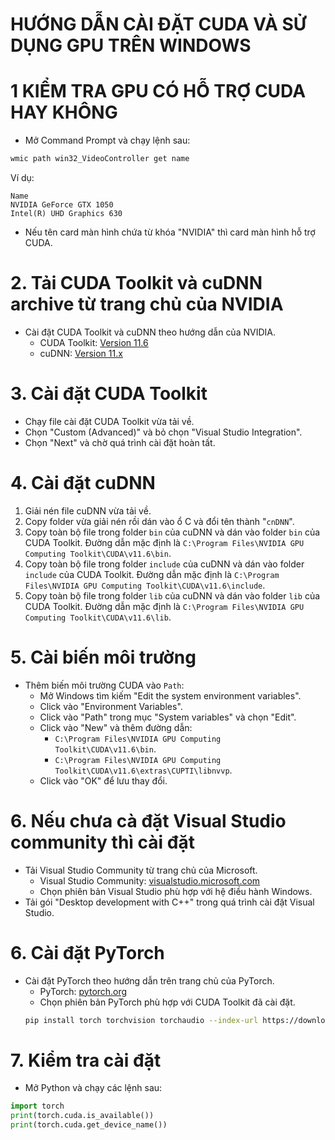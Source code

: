 # HƯỚNG DẪN CÀI ĐẶT CUDA VÀ SỬ DỤNG GPU TRÊN WINDOWS

# 1 KIỂM TRA GPU CÓ HỖ TRỢ CUDA HAY KHÔNG
- Mở Command Prompt và chạy lệnh sau:
```bash
wmic path win32_VideoController get name
```
Ví dụ:
```
Name
NVIDIA GeForce GTX 1050
Intel(R) UHD Graphics 630
```
- Nếu tên card màn hình chứa từ khóa "NVIDIA" thì card màn hình hỗ trợ CUDA.

# 2. Tải CUDA Toolkit và cuDNN archive từ trang chủ của NVIDIA
- Cài đặt CUDA Toolkit và cuDNN theo hướng dẫn của NVIDIA.
    + CUDA Toolkit: [Version 11.6](https://developer.nvidia.com/cuda-11-6-0-download-archive)
    + cuDNN: [Version 11.x](https://developer.nvidia.com/downloads/compute/cudnn/secure/8.9.7/local_installers/11.x/cudnn-windows-x86_64-8.9.7.29_cuda11-archive.zip/)

# 3. Cài đặt CUDA Toolkit
- Chạy file cài đặt CUDA Toolkit vừa tải về.
- Chọn "Custom (Advanced)" và bỏ chọn "Visual Studio Integration".
- Chọn "Next" và chờ quá trình cài đặt hoàn tất.

# 4. Cài đặt cuDNN
1. Giải nén file cuDNN vừa tải về.
2. Copy folder vừa giải nén rồi dán vào ổ C và đổi tên thành "`cnDNN`".
3. Copy toàn bộ file trong folder `bin` của cuDNN và dán vào folder `bin` của CUDA Toolkit. Đường dẫn mặc định là `C:\Program Files\NVIDIA GPU Computing Toolkit\CUDA\v11.6\bin`.
4. Copy toàn bộ file trong folder `include` của cuDNN và dán vào folder `include` của CUDA Toolkit. Đường dẫn mặc định là `C:\Program Files\NVIDIA GPU Computing Toolkit\CUDA\v11.6\include`.
5. Copy toàn bộ file trong folder `lib` của cuDNN và dán vào folder `lib` của CUDA Toolkit. Đường dẫn mặc định là `C:\Program Files\NVIDIA GPU Computing Toolkit\CUDA\v11.6\lib`.

# 5. Cài biến môi trường
- Thêm biến môi trường CUDA vào `Path`:
    + Mở Windows tìm kiếm "Edit the system environment variables".
    + Click vào "Environment Variables".
    + Click vào "Path" trong mục "System variables" và chọn "Edit".
    + Click vào "New" và thêm đường dẫn:
        + `C:\Program Files\NVIDIA GPU Computing Toolkit\CUDA\v11.6\bin`.
        + `C:\Program Files\NVIDIA GPU Computing Toolkit\CUDA\v11.6\extras\CUPTI\libnvvp`.
    + Click vào "OK" để lưu thay đổi.

# 6. Nếu chưa cà đặt Visual Studio community thì cài đặt
- Tải Visual Studio Community từ trang chủ của Microsoft.
    + Visual Studio Community: [visualstudio.microsoft.com](https://visualstudio.microsoft.com/)
    + Chọn phiên bản Visual Studio phù hợp với hệ điều hành Windows.
- Tải gói "Desktop development with C++" trong quá trình cài đặt Visual Studio.

# 6. Cài đặt PyTorch
- Cài đặt PyTorch theo hướng dẫn trên trang chủ của PyTorch.
    + PyTorch: [pytorch.org](https://pytorch.org/get-started/locally/)
    + Chọn phiên bản PyTorch phù hợp với CUDA Toolkit đã cài đặt.
  ```bash
  pip install torch torchvision torchaudio --index-url https://download.pytorch.org/whl/cu118
  ```

# 7. Kiểm tra cài đặt
- Mở Python và chạy các lệnh sau:
```python
import torch
print(torch.cuda.is_available())
print(torch.cuda.get_device_name())
```
